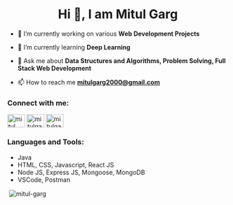 <h1 align="center">Hi 👋, I am Mitul Garg</h1>

- 🔭 I’m currently working on various **Web Development Projects**

- 🌱 I’m currently learning **Deep Learning**

- 💬 Ask me about **Data Structures and Algorithms, Problem Solving, Full Stack Web Development**

- 📫 How to reach me **mitulgarg2000@gmail.com**

<h3 align="left">Connect with me:</h3>
<p align="left">
<a href="https://linkedin.com/in/mitulgarg" target="blank"><img align="center" src="https://raw.githubusercontent.com/rahuldkjain/github-profile-readme-generator/master/src/images/icons/Social/linked-in-alt.svg" alt="mitul garg" height="30" width="40" /></a>
<a href="https://www.codechef.com/users/mitulgarg" target="blank"><img align="center" src="https://cdn.jsdelivr.net/npm/simple-icons@3.1.0/icons/codechef.svg" alt="mitulgarg" height="30" width="40" /></a>
<a href="https://www.leetcode.com/mitulgarg" target="blank"><img align="center" src="https://raw.githubusercontent.com/rahuldkjain/github-profile-readme-generator/master/src/images/icons/Social/leet-code.svg" alt="mitulgarg" height="30" width="40" /></a>
</p>

<h3 align="left">Languages and Tools:</h3>
<p align="left"> 
  <ul>
    <li>Java</li>
    <li>HTML, CSS, Javascript, React JS</li>
    <li>Node JS, Express JS, Mongoose, MongoDB</li>
    <li>VSCode, Postman</li>
  </ul>
</p>

<p>&nbsp;<img align="center" src="https://github-readme-stats.vercel.app/api?username=mitul-garg&show_icons=true&locale=en&theme=dark" alt="mitul-garg" /></p>
